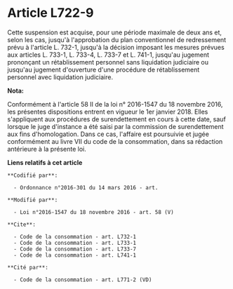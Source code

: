# Article L722-9

Cette suspension est acquise, pour une période maximale de deux ans et, selon les cas, jusqu'à l'approbation du plan
conventionnel de redressement prévu à l'article L. 732-1, jusqu'à la décision imposant les mesures prévues aux articles L.
733-1, L. 733-4, L. 733-7 et L. 741-1, jusqu'au jugement prononçant un rétablissement personnel sans liquidation judiciaire
ou jusqu'au jugement d'ouverture d'une procédure de rétablissement personnel avec liquidation judiciaire.

**Nota:**

Conformément à l'article 58 II de la loi n° 2016-1547 du 18 novembre 2016, les présentes dispositions entrent en vigueur le
1er janvier 2018. Elles s'appliquent aux procédures de surendettement en cours à cette date, sauf lorsque le juge d'instance
a été saisi par la commission de surendettement aux fins d'homologation. Dans ce cas, l'affaire est poursuivie et jugée
conformément au livre VII du code de la consommation, dans sa rédaction antérieure à la présente loi.

**Liens relatifs à cet article**

	**Codifié par**:

	  - Ordonnance n°2016-301 du 14 mars 2016 - art.

	**Modifié par**:

	  - Loi n°2016-1547 du 18 novembre 2016 - art. 58 (V)

	**Cite**:

	  - Code de la consommation - art. L732-1
	  - Code de la consommation - art. L733-1
	  - Code de la consommation - art. L733-7
	  - Code de la consommation - art. L741-1

	**Cité par**:

	  - Code de la consommation - art. L771-2 (VD)
